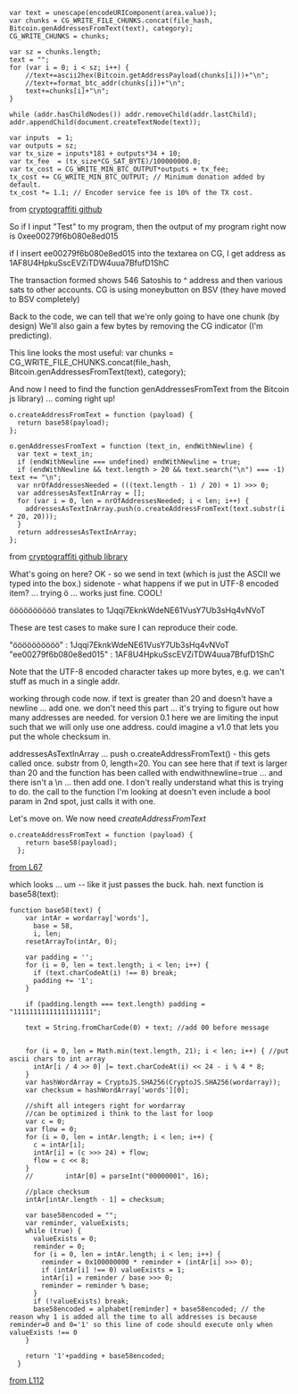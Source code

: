 
```
var text = unescape(encodeURIComponent(area.value));
var chunks = CG_WRITE_FILE_CHUNKS.concat(file_hash, Bitcoin.genAddressesFromText(text), category);
CG_WRITE_CHUNKS = chunks;

var sz = chunks.length;
text = "";
for (var i = 0; i < sz; i++) {
    //text+=ascii2hex(Bitcoin.getAddressPayload(chunks[i]))+"\n";
    //text+=format_btc_addr(chunks[i])+"\n";
    text+=chunks[i]+"\n";
}

while (addr.hasChildNodes()) addr.removeChild(addr.lastChild);
addr.appendChild(document.createTextNode(text));

var inputs  = 1;
var outputs = sz;
var tx_size = inputs*181 + outputs*34 + 10;
var tx_fee  = (tx_size*CG_SAT_BYTE)/100000000.0;
var tx_cost = CG_WRITE_MIN_BTC_OUTPUT*outputs + tx_fee;
tx_cost += CG_WRITE_MIN_BTC_OUTPUT; // Minimum donation added by default.
tx_cost *= 1.1; // Encoder service fee is 10% of the TX cost.
```
from [cryptograffiti github](https://github.com/1Hyena/cryptograffiti/blob/master/src/write.js#L337)

So if I input "Test" to my program, then the output of my program right now is
0xee00279f6b080e8ed015

if I insert
  ee00279f6b080e8ed015
into the textarea on CG, I get address as
  1AF8U4HpkuSscEVZiTDW4uua7BfufD1ShC

The transaction formed shows 546 Satoshis to ^ address and then various sats to other accounts.
CG is using moneybutton on BSV (they have moved to BSV completely)

Back to the code, we can tell that we're only going to have one chunk (by design)
We'll also gain a few bytes by removing the CG indicator (I'm predicting).

This line looks the most useful:
var chunks = CG_WRITE_FILE_CHUNKS.concat(file_hash, Bitcoin.genAddressesFromText(text), category);

And now I need to find the function genAddressesFromText from the Bitcoin js library) ... coming right up!

```
o.createAddressFromText = function (payload) {
  return base58(payload);
};

o.genAddressesFromText = function (text_in, endWithNewline) {
  var text = text_in;
  if (endWithNewline === undefined) endWithNewline = true;
  if (endWithNewline && text.length > 20 && text.search("\n") === -1) text += "\n";
  var nrOfAddressesNeeded = (((text.length - 1) / 20) + 1) >>> 0;
  var addressesAsTextInArray = [];
  for (var i = 0, len = nrOfAddressesNeeded; i < len; i++) {
    addressesAsTextInArray.push(o.createAddressFromText(text.substr(i * 20, 20)));
  }
  return addressesAsTextInArray;
};
```
from [cryptograffiti github library](https://github.com/1Hyena/cryptograffiti/blob/master/src/lib/bitcoin.js#L67)

What's going on here? OK - so we send in text (which is just the ASCII we typed into the box.) sidenote - what happens if we put in UTF-8 encoded item? ... trying ö ... works just fine. COOL!

öööööööööö translates to 1Jqqi7EknkWdeNE61VusY7Ub3sHq4vNVoT

These are test cases to make sure I can reproduce their code.

"öööööööööö"           : 1Jqqi7EknkWdeNE61VusY7Ub3sHq4vNVoT
"ee00279f6b080e8ed015" : 1AF8U4HpkuSscEVZiTDW4uua7BfufD1ShC

Note that the UTF-8 encoded character takes up more bytes, e.g. we can't stuff as much in a single addr.

working through code now. if text is greater than 20 and doesn't have a newline ... add one. we don't need this part ... it's trying to figure out how many addresses are needed. for version 0.1 here we are limiting the input such that we will only use one address. could imagine a v1.0 that lets you put the whole checksum in.

addressesAsTextInArray ... push o.createAddressFromText() - this gets called once. substr from 0, length=20.
You can see here that if text is larger than 20 and the function has been called with endwithnewline=true ... and there isn't a \n ... then add one. I don't really understand what this is trying to do. the call to the function I'm looking at doesn't even include a bool param in 2nd spot, just calls it with one.

Let's move on. We now need *createAddressFromText*

```
o.createAddressFromText = function (payload) {
    return base58(payload);
  };
```
[from L67](https://github.com/1Hyena/cryptograffiti/blob/982e4e6b572ee77faf5c8894c32ec880766a5745/src/lib/bitcoin.js#L67)

which looks ... um -- like it just passes the buck. hah. next function is base58(text):

```
function base58(text) {
    var intAr = wordarray['words'],
      base = 58,
      i, len;
    resetArrayTo(intAr, 0);

    var padding = '';
    for (i = 0, len = text.length; i < len; i++) {
      if (text.charCodeAt(i) !== 0) break;
      padding += '1';
    }

    if (padding.length === text.length) padding = "11111111111111111111";

    text = String.fromCharCode(0) + text; //add 00 before message


    for (i = 0, len = Math.min(text.length, 21); i < len; i++) { //put ascii chars to int array
      intAr[i / 4 >> 0] |= text.charCodeAt(i) << 24 - i % 4 * 8;
    }
    var hashWordArray = CryptoJS.SHA256(CryptoJS.SHA256(wordarray));
    var checksum = hashWordArray['words'][0];

    //shift all integers right for wordarray
    //can be optimized i think to the last for loop
    var c = 0;
    var flow = 0;
    for (i = 0, len = intAr.length; i < len; i++) {
      c = intAr[i];
      intAr[i] = (c >>> 24) + flow;
      flow = c << 8;
    }
    //        intAr[0] = parseInt("00000001", 16);

    //place checksum
    intAr[intAr.length - 1] = checksum;

    var base58encoded = "";
    var reminder, valueExists;
    while (true) {
      valueExists = 0;
      reminder = 0;
      for (i = 0, len = intAr.length; i < len; i++) {
        reminder = 0x100000000 * reminder + (intAr[i] >>> 0);
        if (intAr[i] !== 0) valueExists = 1;
        intAr[i] = reminder / base >>> 0;
        reminder = reminder % base;
      }
      if (!valueExists) break;
      base58encoded = alphabet[reminder] + base58encoded; // the reason why 1 is added all the time to all addresses is because reminder=0 and 0='1' so this line of code should execute only when valueExists !== 0
    }

    return '1'+padding + base58encoded;
  }
```

[from L112](https://github.com/1Hyena/cryptograffiti/blob/982e4e6b572ee77faf5c8894c32ec880766a5745/src/lib/bitcoin.js#L112)
